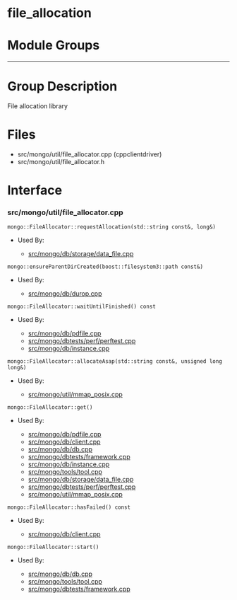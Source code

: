 # file\_allocation

# Module Groups

-------------

# Group Description
File allocation library

# Files
- src/mongo/util/file\_allocator.cpp   (cppclientdriver)
- src/mongo/util/file\_allocator.h

# Interface

### src/mongo/util/file\_allocator.cpp

<div></div>

    mongo::FileAllocator::requestAllocation(std::string const&, long&)

- Used By:

    - [src/mongo/db/storage/data\_file.cpp](../mmap\_file\_interface)

<div></div>

    mongo::ensureParentDirCreated(boost::filesystem3::path const&)

- Used By:

    - [src/mongo/db/durop.cpp](../journaling)

<div></div>

    mongo::FileAllocator::waitUntilFinished() const

- Used By:

    - [src/mongo/db/pdfile.cpp](../storage\_layer\_structure)
    - [src/mongo/dbtests/perf/perftest.cpp](../unit\_tests)
    - [src/mongo/db/instance.cpp](../storage\_layer\_structure)

<div></div>

    mongo::FileAllocator::allocateAsap(std::string const&, unsigned long long&)

- Used By:

    - [src/mongo/util/mmap\_posix.cpp](../mmap)

<div></div>

    mongo::FileAllocator::get()

- Used By:

    - [src/mongo/db/pdfile.cpp](../storage\_layer\_structure)
    - [src/mongo/db/client.cpp](../client\_and\_operation\_tracking)
    - [src/mongo/db/db.cpp](../mongos\_and\_mongod\_mains)
    - [src/mongo/dbtests/framework.cpp](../unit\_tests)
    - [src/mongo/db/instance.cpp](../storage\_layer\_structure)
    - [src/mongo/tools/tool.cpp](../tools)
    - [src/mongo/db/storage/data\_file.cpp](../mmap\_file\_interface)
    - [src/mongo/dbtests/perf/perftest.cpp](../unit\_tests)
    - [src/mongo/util/mmap\_posix.cpp](../mmap)

<div></div>

    mongo::FileAllocator::hasFailed() const

- Used By:

    - [src/mongo/db/client.cpp](../client\_and\_operation\_tracking)

<div></div>

    mongo::FileAllocator::start()

- Used By:

    - [src/mongo/db/db.cpp](../mongos\_and\_mongod\_mains)
    - [src/mongo/tools/tool.cpp](../tools)
    - [src/mongo/dbtests/framework.cpp](../unit\_tests)
